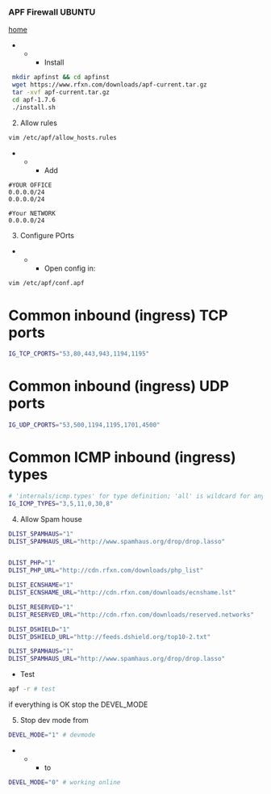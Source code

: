 ### APF Firewall UBUNTU ###

[home](https://www.rfxn.com/projects/advanced-policy-firewall/)

- - - Install
```bash
 mkdir apfinst && cd apfinst
 wget https://www.rfxn.com/downloads/apf-current.tar.gz
 tar -xvf apf-current.tar.gz
 cd apf-1.7.6
 ./install.sh
```
2. Allow rules
```bash
vim /etc/apf/allow_hosts.rules
```
- - - Add
```
#YOUR OFFICE
0.0.0.0/24
0.0.0.0/24

#Your NETWORK
0.0.0.0/24
```

3. Configure POrts
- - - Open config in:
```bash
vim /etc/apf/conf.apf
```

# Common inbound (ingress) TCP ports
```bash
IG_TCP_CPORTS="53,80,443,943,1194,1195"
```
# Common inbound (ingress) UDP ports
```bash
IG_UDP_CPORTS="53,500,1194,1195,1701,4500"
```
# Common ICMP inbound (ingress) types
```bash
# 'internals/icmp.types' for type definition; 'all' is wildcard for any
IG_ICMP_TYPES="3,5,11,0,30,8"
```
4. Allow Spam house
```bash
DLIST_SPAMHAUS="1"
DLIST_SPAMHAUS_URL="http://www.spamhaus.org/drop/drop.lasso"


DLIST_PHP="1"
DLIST_PHP_URL="http://cdn.rfxn.com/downloads/php_list"

DLIST_ECNSHAME="1"
DLIST_ECNSHAME_URL="http://cdn.rfxn.com/downloads/ecnshame.lst"

DLIST_RESERVED="1"
DLIST_RESERVED_URL="http://cdn.rfxn.com/downloads/reserved.networks"

DLIST_DSHIELD="1"
DLIST_DSHIELD_URL="http://feeds.dshield.org/top10-2.txt"

DLIST_SPAMHAUS="1"
DLIST_SPAMHAUS_URL="http://www.spamhaus.org/drop/drop.lasso"
```
- Test 
```bash
apf -r # test
```
if everything is OK stop the DEVEL_MODE

5. Stop dev mode from
```bash
DEVEL_MODE="1" # devmode
```
- - - to 

```bash
DEVEL_MODE="0" # working online
```

